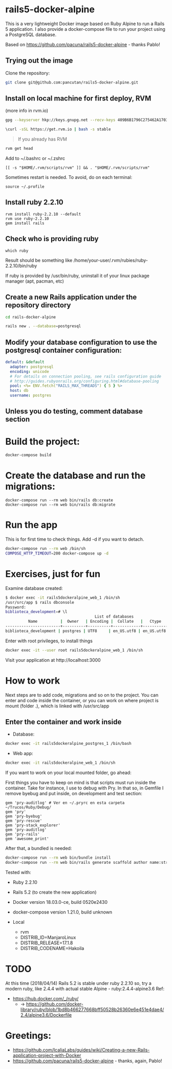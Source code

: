 # rails5-docker-alpine

This is a very lightweight Docker image based on Ruby Alpine to run a Rails 5
application.
I also provide a docker-compose file to run your project using a PostgreSQL
database.

Based on https://github.com/pacuna/rails5-docker-alpine - thanks Pablo!

## Trying out the image

Clone the repository:

```sh
git clone git@github.com:pancutan/rails5-docker-alpine.git
```

## Install on local machine for first deploy, RVM
 (more info in rvm.io)
```sh
gpg --keyserver hkp://keys.gnupg.net --recv-keys 409B6B1796C275462A1703113804BB82D39DC0E3 7D2BAF1CF37B13E2069D6956105BD0E739499BDB

\curl -sSL https://get.rvm.io | bash -s stable
```

> If you already has RVM
```sh
rvm get head
```

Add to ~/.bashrc or ~/.zshrc
```
[[ -s "$HOME/.rvm/scripts/rvm" ]] && . "$HOME/.rvm/scripts/rvm"
```

Sometimes restart is needed. To avoid, do on each terminal:
```
source ~/.profile
```

## Install ruby 2.2.10
```
rvm install ruby-2.2.10 --default
rvm use ruby-2.2.10
gem install rails
```

## Check who is providing ruby
```
which ruby
```
Result should be something like
/home/your-user/.rvm/rubies/ruby-2.2.10/bin/ruby

If ruby is provided by /usr/bin/ruby, uninstall it of your linux
package manager (apt, pacman, etc)

## Create a new Rails application under the repository directory

```sh
cd rails-docker-alpine

rails new . --database=postgresql
```

## Modify your database configuration to use the postgresql container configuration:

```yaml
default: &default
  adapter: postgresql
  encoding: unicode
  # For details on connection pooling, see rails configuration guide
  # http://guides.rubyonrails.org/configuring.html#database-pooling
  pool: <%= ENV.fetch("RAILS_MAX_THREADS") { 5 } %>
  host: db
  username: postgres
```

## Unless you do testing, comment database section

# Build the project:

```sh
docker-compose build
```

# Create the database and run the migrations:

```
docker-compose run --rm web bin/rails db:create
docker-compose run --rm web bin/rails db:migrate
```

# Run the app
This is for first time to check things. Add -d if you want to detach.

```sh
docker-compose run --rm web /bin/sh
COMPOSE_HTTP_TIMEOUT=200 docker-compose up -d
```

# Exercises, just for fun
Examine database created:
```bash
$ docker exec -it rails5dockeralpine_web_1 /bin/sh
/usr/src/app $ rails dbconsole
Password:
biblioteca_development=# \l
                                       List of databases
          Name          |  Owner   | Encoding |  Collate   |   Ctype    |   Access privileges
------------------------+----------+----------+------------+------------+-----------------------
biblioteca_development | postgres | UTF8     | en_US.utf8 | en_US.utf8 |
```

Enter with root privileges, to install things
```bash
docker exec -it --user root rails5dockeralpine_web_1 /bin/sh
```

Visit your application at http://localhost:3000

# How to work
Next steps are to add code, migrations and so on to the project. You can enter and code inside the container, or you can work on where project is mount (folder .), which is linked with /usr/src/app

## Enter the container and work inside
* Database:
```bash
docker exec -it rails5dockeralpine_postgres_1 /bin/bash
```
* Web app:
```bash
docker exec -it rails5dockeralpine_web_1 /bin/sh
```

If you want to work on your local mounted folder, go ahead:

First things you have to keep on mind is that scripts must run inside the container.
Take for instance, I use to debug with Pry. In that so, in Gemfile I remove byebug and put inside, on development and test section:
```gemfile
gem 'pry-auditlog' # Ver en ~/.pryrc en esta carpeta ~/Trucos/Ruby/Debug/
gem 'pry'
gem 'pry-byebug'
gem 'pry-rescue'
gem 'pry-stack_explorer'
gem 'pry-auditlog'
gem 'pry-rails'
gem 'awesome_print'
```

After that, a bundled is needed:
```bash
docker-compose run --rm web bin/bundle install
docker-compose run --rm web bin/rails generate scaffold author name:string surname:string
```

Tested with:
- Ruby 2.2.10
- Rails 5.2 (to create the new application)
- Docker version 18.03.0-ce, build 0520e2430
- docker-compose version 1.21.0, build unknown

- Local
  - rvm
  - DISTRIB_ID=ManjaroLinux
  - DISTRIB_RELEASE=17.1.8
  - DISTRIB_CODENAME=Hakoila

# TODO
At this time (2018/04/14) Rails 5.2 is stable under ruby 2.2.10
so, try a modern ruby, like 2.4.4 with actual stable Alpine - ruby:2.4.4-alpine3.6
Ref:
* https://hub.docker.com/_/ruby/
  * → https://github.com/docker-library/ruby/blob/1bd8b466277668bff50528b26360e6e451e4dae4/2.4/alpine3.6/Dockerfile


# Greetings:
* https://github.com/IcaliaLabs/guides/wiki/Creating-a-new-Rails-application-project-with-Docker
* https://github.com/pacuna/rails5-docker-alpine - thanks, again, Pablo!
